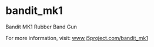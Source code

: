 bandit_mk1
==========

Bandit MK1 Rubber Band Gun

For more information, visit: www.j5project.com/bandit_mk1
